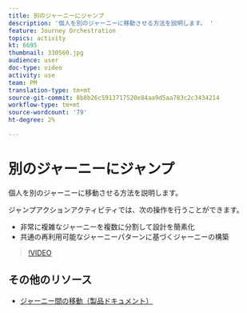 ```yaml
---
title: 別のジャーニーにジャンプ
description: '個人を別のジャーニーに移動させる方法を説明します。 '
feature: Journey Orchestration
topics: activity
kt: 6695
thumbnail: 330560.jpg
audience: user
doc-type: video
activity: use
team: PM
translation-type: tm+mt
source-git-commit: 8b8b26c5913717520e84aa9d5aa783c2c3434214
workflow-type: tm+mt
source-wordcount: '79'
ht-degree: 2%

---
```



# 別のジャーニーにジャンプ

個人を別のジャーニーに移動させる方法を説明します。

ジャンプアクションアクティビティでは、次の操作を行うことができます。

* 非常に複雑なジャーニーを複数に分割して設計を簡素化
* 共通の再利用可能なジャーニーパターンに基づくジャーニーの構築

>[!VIDEO](https://video.tv.adobe.com/v/330560?quality=12)

## その他のリソース

* [ジャーニー間の移動（製品ドキュメント）](https://experienceleague.adobe.com/docs/journeys/using/building-journeys/about-journey-building/action-activities/jump.html?lang=en#building-journeys)

